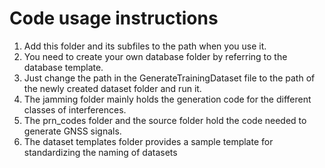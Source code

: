 # Code usage instructions
1. Add this folder and its subfiles to the path when you use it.
2. You need to create your own database folder by referring to the database template.
3. Just change the path in the GenerateTrainingDataset file to the path of the newly created dataset folder and run it.
4. The jamming folder mainly holds the generation code for the different classes of interferences.
5. The prn_codes folder and the source folder hold the code needed to generate GNSS signals.
6. The dataset templates folder provides a sample template for standardizing the naming of datasets
